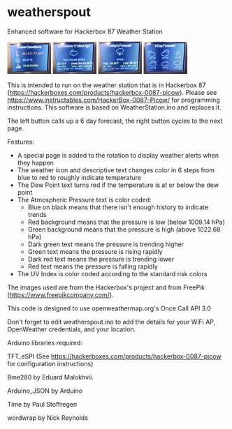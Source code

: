 # weatherspout
Enhanced software for Hackerbox 87 Weather Station

![pic1](/pics/pic1.jpg) ![pic2](/pics/pic2.jpg) ![pic3](/pics/pic3.jpg) ![pic4](/pics/pic4.jpg)

This is intended to run on the weather station that is in Hackerbox 87 (https://hackerboxes.com/products/hackerbox-0087-picow). Please see https://www.instructables.com/HackerBox-0087-Picow/ for programming instructions. This software is based on WeatherStation.ino and replaces it.

The left button calls up a 6 day forecast, the right button cycles to the next page.

Features:
  * A special page is added to the rotation to display weather alerts when they happen
  * The weather icon and descriptive text changes color in 6 steps from blue to red to roughly indicate temperature
  * The Dew Point text turns red if the temperature is at or below the dew point
  * The Atmospheric Pressure text is color coded:
    * Blue on black means that there isn't enough history to indicate trends
    * Red background means that the pressure is low (below 1009.14 hPa)
    * Green background means that the pressure is high (above 1022.68 hPa)
    * Dark green text means the pressure is trending higher
    * Green text means the pressure is rising rapidly
    * Dark red text means the pressure is trending lower
    * Red text means the pressure is falling rapidly
  * The UV Index is color coded according to the standard risk colors

The images used are from the Hackerbox's project and from FreePik (https://www.freepikcompany.com/).

This code is designed to use openweathermap.org's Once Call API 3.0

Don't forget to edit weatherspout.ino to add the details for your WiFi AP, OpenWeather credentials, and your location.

Arduino libraries required:

TFT_eSPI (See https://hackerboxes.com/products/hackerbox-0087-picow for configuration instructions)

Bme280 by Eduard Malokhvii.

Arduino_JSON by Arduino

Time by Paul Stoffregen

wordwrap by Nick Reynolds
